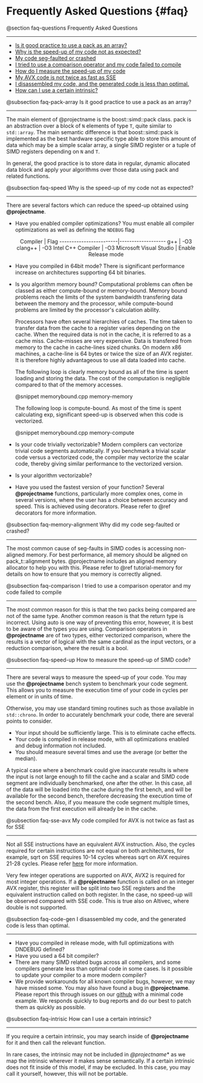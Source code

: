 Frequently Asked Questions {#faq}
=========

@section faq-questions Frequently Asked Questions

-------------------------------------------------

- [Is it good practice to use a pack as an array?](#faq-pack-array)
- [Why is the speed-up of my code not as expected?](#faq-speed)
- [My code seg-faulted or crashed](#faq-memory-alignment)
- [I tried to use a comparison operator and my code failed to compile](#faq-comparison)
- [How do I measure the speed-up of my code](#faq-speed-up)
- [My AVX code is not twice as fast as SSE](#faq-sse-avx)
- [I disassembled my code, and the generated code is less than optimal.](#faq-code-gen)
- [How can I use a certain intrinsic?](#faq-intrisic)

@subsection faq-pack-array Is it good practice to use a pack as an array?

-------------------------------------------------

The main element of @projectname is the boost::simd::pack class. pack is an abstraction over a block
of `N` elements of type `T`, quite similar to `std::array`. The main semantic difference is that
boost::simd::pack is implemented as the best hardware specific type able to store this amount of
data which may be a simple scalar array, a single SIMD register or a tuple of SIMD registers
depending on `N` and `T`.

In general, the good practice is to store data in regular, dynamic allocated data block and apply
your algorithms over those data using pack and related functions.

@subsection faq-speed Why is the speed-up of my code not as expected?

-------------------------------------------------

  There are several factors which can reduce the speed-up obtained using **@projectname**.
  - Have you enabled compiler optimizations?
    You must enable all compiler optimizations as well as defining the `NDEBUG` flag

    <center>
    Compiler                | Flag
    ------------------------|-------------------
    g++                     | -O3
    clang++                 | -O3
    Intel C++ Compiler      | -O3
    Microsoft Visual Studio | Enable Release mode
    </center>


  - Have you compiled in 64bit mode?
    There is significant performance increase on architectures supporting
    64 bit binaries.

  - Is you algorithm memory bound?
    Computational problems can often be classed as either compute-bound or
    memory-bound. Memory bound problems reach the limits of the system
    bandwidth transfering data between the memory and the processor, while
    compute-bound problems are limited by the processor's calculation ability.

    Processors have often several hierarchies of caches. The time taken to
    transfer data from the cache to a register varies depending on the cache.
    When the required data is not in the cache, it is referred to as a cache
    miss. Cache-misses are very expensive. Data is transfered from memory
    to the cache in cache-lines sized chunks. On modern x86 machines, a cache-line is
    64 bytes or twice the size of an AVX register. It is therefore highly
    advantageous to use all data loaded into cache.

    The following loop is clearly memory bound as all of the time is spent
    loading and storing the data. The cost of the computation is negligible
    compared to that of the memory accesses.

    @snippet memorybound.cpp memory-memory

    The following loop is compute-bound. As most of the time is spent calculating
    exp, significant speed-up is observed when this code is vectorized.

    @snippet memorybound.cpp memory-compute

  - Is your code trivially vectorizable?
    Modern compilers can vectorize trivial code segments automatically. If you
    benchmark a trivial scalar code versus a vectorized code, the compiler may
    vectorize the scalar code, thereby giving similar performance to the vectorized
    version.

  - Is your algorithm vectorizable?
  - Have you used the fastest version of your function?
    Several **@projectname** functions, particularly more complex ones, come in several
    versions, where the user has a choice between accuracy and speed. This is achieved using
    decorators. Please refer to @ref decorators for more information.

@subsection faq-memory-alignment Why did my code seg-faulted or crashed?

-------------------------------------------------

The most common cause of seg-faults in SIMD codes is accessing non-aligned memory. For best
performance, all memory should be aligned on pack_t::alignment bytes. @projectname includes an
aligned memory allocator to help you with this. Please refer to @ref tutorial-memory for details
on how to ensure that you memory is correctly aligned.

@subsection faq-comparison I tried to use a comparison operator and my code failed to compile

-------------------------------------------------

The most common reason for this is that the two packs being compared are not of the same type.
Another common reason is that the return type is incorrect. Using auto is one way of preventing
this error, however, it is best to be aware of the types you are using. Comparison operators in
**@projectname** are of two types, either vectorized comparison, where the results is a vector
of logical with the same cardinal as the input vectors, or a reduction comparison, where the
result is a bool.

@subsection faq-speed-up How to measure the speed-up of SIMD code?

-------------------------------------------------

There are several ways to measure the speed-up of your code. You may use the **@projectname** bench
system to benchmark your code segment. This allows you to measure the execution time of your code
in cycles per element or in units of time.

Otherwise, you may use standard timing routines such as those available in `std::chrono`.
In order to accurately benchmark your code, there are several points to consider.

- Your input should be sufficiently large. This is to eliminate cache effects.
- Your code is compiled in release mode, with all optimizations enabled and debug information
  not included.
- You should measure several times and use the average (or better the median).

A typical case where a benchmark could give inaccurate results is where the input is not
large enough to fill the cache and a scalar and SIMD code segment are individually benchmarked, one
after the other. In this case, all of the data will be loaded into the cache during the first bench,
and will be available for the second bench, therefore decreasing the execution time of the second bench.
Also, if you measure the code segment multiple times, the data from the first execution will already be
in the cache.

@subsection faq-sse-avx My code compiled for AVX is not twice as fast as for SSE

-------------------------------------------------

Not all SSE instructions have an equivalent AVX instruction. Also, the cycles required for
certain instructions are not equal on both architectures, for example, sqrt on SSE requires
10-14 cycles whereas sqrt on AVX requires 21-28 cycles. Please refer
<a href="http://www.agner.org/optimize/instruction_tables.pdf">here</a> for more information.

Very few integer operations are supported on AVX, AVX2 is required for most integer operations. If
a **@projectname** function is called on an integer AVX register, this register will be split into
two SSE registers and the equivalent instruction called on both register. In the case, no speed-up
will be observed compared with SSE code. This is true also on Altivec, where double is not
supported.

@subsection faq-code-gen I disassembled my code, and the generated code is less than optimal.

-------------------------------------------------

- Have you compiled in release mode, with full optimizations with DNDEBUG defined?
- Have you used a 64 bit compiler?
- There are many SIMD related bugs across all compilers, and some compilers generate less than
  optimal code in some cases. Is it possible to update your compiler to a more modern compiler?
- We provide workarounds for all known compiler bugs, however, we may have missed some. You may
  also have found a bug in **@projectname**. Please report this through issues on our
  <a href="https://github.com/numscale/boost.simd/issues">github</a>
  with a minimal code example. We responds quickly to bug reports and do our best to patch them as
  quickly as possible.

@subsection faq-intrisic How can I use a certain intrinsic?

-------------------------------------------------

If you require a certain intrinsic, you may search inside of **@projectname** for it and then call
the relevant function.

In rare cases, the intrinsic may not be included in *@projectname** as we map the intrinsic wherever
it makes sense semantically. If a certain intrinsic does not fit inside of this model, if may be
excluded. In this case, you may call it yourself, however, this will not be portable.
